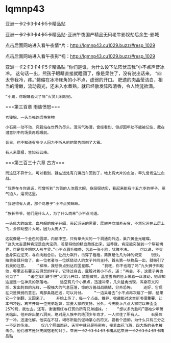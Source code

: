 # lqmnp43
亚洲一卡2卡3卡4卡5卡精品贴

亚洲一卡2卡3卡4卡5卡精品贴-亚洲午夜国产精品无码老牛影视劫后余生-影城

点击后面网站进入看午夜情*片：http://lqmnp43.cu1029.buzz/#resp_1029

点击后面网站进入看午夜影*视：http://lqmnp43.cu1029.buzz/#resp_1029

亚洲一卡2卡3卡4卡5卡精品贴    “你们是谁，为什么设下法阵伏击我”小不点声音冰冷。    这句话一出，熊孩子眼睛直接就瞪圆了，像是呆住了，没有说出话来。    “四太爷我冷，疼。”蜷缩在冰冷床角的小不点，虚弱的开口。    肥遗的肉晶莹洁白，相当的滑嫩，流动霞光，还未入水煮熟，就已经散发阵阵清香，令人馋涎欲滴。

    “小鬼，你眼睛着火了吗”火灵儿斜睨他。

===第三百章 雨族愤怒===

    老狻猊，一头至强的恐怖生物

    小石昊一动不动，宛若站在世界的尽头，混沌气弥漫，曾经看到、但却因年幼不能被记住、藏在潜意识中的场景再现眼前。

    昔日，也不知道有多少人因为不听从他的警告而倒了大霉。

    有人来禀报，告知石云峰。

===第三百三十六章 古方===

    而这还不算什么，可以看到，就在远处有几辆战车回到了，地上有大片的血迹，早先曾发生过血战。

    “我等在与你说话，可曾听到”为首的人浓眉大眼，身段很结实，看起来能有十五六岁的样子，英气迫人，逼视这里。

    “我记得有人说，那个鸟崽子”小不点笑眯眯。

    “族长爷爷，他们是什么人，为了什么而来”小不点问道。

    一头庞大的凶禽，血月般的眸子开阖，带起滔天的黑雾，展翅冲向域外天穹，不然它若在云层上飞，会惊动整片大地，因为太庞大了。

    这就像是一个金色的圆球，内部中空，只有拳头大的一个洞通向外边，巢穴黄金光璀璨。    “这头太古遗种肯定是血肉宝药，若是将他的精血熬炼出来，滋养我，肯定能突破到一个崭新境界，可是我不想吃人形生灵。”小不点眉毛微蹙，苦着一张小脸，犹豫不决。    可以说，不灭金身实在逆天，与血肉融合后，让战力飙升，击穿了桎梏，简直是化凡为神的蜕变    很快，拍卖会就开始了，由一位老者与一位妖娆动人的女子共同主持，首先第一块物品一出，就吸引了石昊的注意。    “柳神，我想快点到达石国皇都。”    “我呸，你不也跑了吗”九头狮子斜睨他，哪里还有要玉石俱焚的样子，它转过身去，屁股对着小不点，道：“再会，不，这辈子再也别见了”    “诸位我们联手吧”火灵儿开口，黛眉微挑，晶莹雪白的脸上带着一丝激动，她深知这里是一位神灵的殒落地。    远空有几个小黑点，迅速冲来，几头猛禽出现，浑身符文闪烁，发出刺目的光辉，一股强大的气息压落，惊的万兽战战兢兢，分外恐怖。    还好，它现在只是微弱的意志，离那条路还远，可以对付。    “一边呆着去”小不点再次踹了一脚，结果它一个倒翻，又回来了。    开始上传了，每一个点击、推荐、收藏都对这本新书很重要，让本书冲起，离不开每一位兄弟姐妹，需要大家的支持。另外，今天晚上八点大家可以来歪歪2579玩，我也去。还有，谢谢飘红与打赏的所有兄弟姐妹。:    “想以多为胜吗”银袍少年萧天站出，他开辟出第八洞天，绝对是人族中的绝顶少年奇才，一人拦住了所有人。    石昊眸子一冷，迅速化解，他实在不甘，竭尽所能的促动掌心的符文，要看个透彻，为什么只有三分之一不足的传承。    仅几个照面而已，天空中就已是符密布，接着血花飞溅，四大族的长老被击杀，他们根不是补天阁宿老的对手。亚洲一卡2卡3卡4卡5卡精品贴亚洲一卡2卡3卡4卡5卡精品贴
